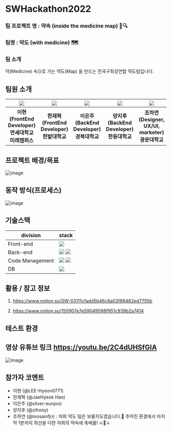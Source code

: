 # SWHackathon2022
### 팀 프로젝트 명 : 약속 (inside the medicine map) 💊🔍

### 팀명 : 약도 (with medicine) 🗺

### 팀 소개
약(Medicine) 속으로 가는 약도(Map) 을 만드는 전국구최강연합 약도팀입니다.

## 팀원 소개

| ![](https://github.com/LEE-Hyeon0771.png) | ![](https://github.com/JaeHyeokHan.png) | ![](https://github.com/silver-eunjoo.png) | ![](https://github.com/zihooy.png) | ![](https://github.com/loosainfjn.png) |
| :--------------------------------------: | :--------------------------------------: | :--------------------------------------: | :-----------------------------------: | :------------------------------------: |
|             **이현<br>(FrontEnd Developer)<br>연세대학교 미래캠퍼스**              |             **한재혁<br>(FrontEnd Developer)<br>한밭대학교**              |             **이은주<br>(BackEnd Developer)<br>경북대학교**              |            **양지후<br>(BackEnd Developer)<br>한동대학교**            |            **조하연<br>(Designer, UX/UI, marketer)<br>광운대학교**             |

## 프로젝트 배경/목표 


![image](https://user-images.githubusercontent.com/29768779/175483548-78dad507-556f-4c34-93a0-dc72b5e2fe65.png)


## 동작 방식(프로세스)


![image](https://user-images.githubusercontent.com/29768779/175483186-b67060af-bb02-4971-907c-fe1d7033e261.png)


## 기술스택

| division        | stack                                                                                                                                                                                                                                                                                                       |
| --------------- | ----------------------------------------------------------------------------------------------------------------------------------------------------------------------------------------------------------------------------------------------------------------------------------------------------------- |
| Front-end       | <img src="https://img.shields.io/badge/react-61DAFB?style=for-the-badge&logo=react&logoColor=black">  |
| Back-end        |  <img src="https://img.shields.io/badge/springboot-6DB33F?style=for-the-badge&logo=springboot&logoColor=black"> <img src="https://img.shields.io/badge/jpa-6DB33F?style=for-the-badge&logo=springboot&logoColor=black">|
| Code Management | <img src="https://img.shields.io/badge/git-F05032?style=for-the-badge&logo=git&logoColor=black"> <img src="https://img.shields.io/badge/github-181717?style=for-the-badge&logo=github&logoColor=black"> |
| DB              | <img src="https://img.shields.io/badge/mysql-4479A1?style=for-the-badge&logo=mysql&logoColor=black"> |


## 활용 / 참고 정보 

1. https://www.notion.so/SW-03111cfadd5b46c8a03f89482ed7755b

2. https://www.notion.so/150907e7e59049598f951c939b2a7414

## 테스트 환경 

## 영상 유튜브 링크 https://youtu.be/2C4dUHSfGIA

![image](https://user-images.githubusercontent.com/29768779/175484368-758bd32e-6917-401a-bfd8-92980f924af4.png)


## 참가자 코멘트

- 이현   (@LEE-Hyeon0771)
- 한재혁 (@JaeHyeok Han)
- 이은주 (@silver-eunjoo)
- 양지후 (@zihooy)
- 조하연 (@loosainfjn) : 저희 약도 팀은 보물지도였습니다.💎 주어진 환경에서 마지막 1분까지 최선을 다한 저희의 약속에 축배를! ⚔🍷⚔
